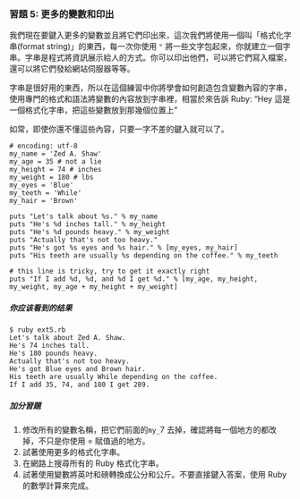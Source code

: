 ### 習題 5: 更多的變數和印出
我們現在要鍵入更多的變數並且將它們印出來，這次我們將使用一個叫「格式化字串(format string)」的東西，每一次你使用 `"` 將一些文字包起來，你就建立一個字串。字串是程式將資訊展示給人的方式。你可以印出他們，可以將它們寫入檔案，還可以將它們發給網站伺服器等等。

字串是很好用的東西，所以在這個練習中你將學會如何創造包含變數內容的字串，使用專門的格式和語法將變數的內容放到字串裡，相當於來告訴 Ruby: “Hey 這是一個格式化字串，把這些變數放到那幾個位置上”

如常，即使你還不懂這些內容，只要一字不差的鍵入就可以了。

    # encoding: utf-8
    my_name = 'Zed A. Shaw'
    my_age = 35 # not a lie
    my_height = 74 # inches
    my_weight = 180 # lbs
    my_eyes = 'Blue'
    my_teeth = 'While'
    my_hair = 'Brown'

    puts "Let's talk about %s." % my_name
    puts "He's %d inches tall." % my_height
    puts "He's %d pounds heavy." % my_weight
    puts "Actually that's not too heavy."
    puts "He's got %s eyes and %s hair." % [my_eyes, my_hair]
    puts "His teeth are usually %s depending on the coffee." % my_teeth

    # this line is tricky, try to get it exactly right
    puts "If I add %d, %d, and %d I get %d." % [my_age, my_height, my_weight, my_age + my_height + my_weight]  

##### 你应该看到的结果

    $ ruby ext5.rb
    Let's talk about Zed A. Shaw.
    He's 74 inches tall.
    He's 180 pounds heavy.
    Actually that's not too heavy.
    He's got Blue eyes and Brown hair.
    His teeth are usually While depending on the coffee.
    If I add 35, 74, and 180 I get 289.

##### 加分習題

1. 修改所有的變數名稱，把它們前面的`my_`7  去掉，確認將每一個地方的都改掉，不只是你使用 = 賦值過的地方。
2. 試著使用更多的格式化字串。
3. 在網路上搜尋所有的 Ruby 格式化字串。
4. 試著使用變數將英吋和磅轉換成公分和公斤。不要直接鍵入答案，使用 Ruby 的數學計算來完成。